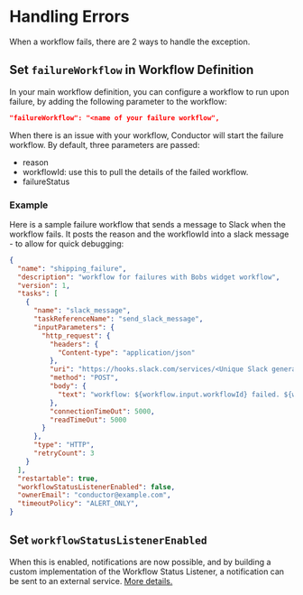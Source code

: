 # Handling Errors

When a workflow fails, there are 2 ways to handle the exception.

## Set ```failureWorkflow``` in Workflow Definition

In your main workflow definition, you can configure a workflow to run upon failure, by adding the following parameter to the workflow:

```json
"failureWorkflow": "<name of your failure workflow",
```

When there is an issue with your workflow, Conductor will start the failure workflow.  By default, three parameters are passed:

* reason
* workflowId: use this to pull the details of the failed workflow.
* failureStatus

### Example

Here is a sample failure workflow that sends a message to Slack when the workflow fails. It posts the reason and the workflowId into a slack message - to allow for quick debugging:

```json
{
  "name": "shipping_failure",
  "description": "workflow for failures with Bobs widget workflow",
  "version": 1,
  "tasks": [
    {
      "name": "slack_message",
      "taskReferenceName": "send_slack_message",
      "inputParameters": {
        "http_request": {
          "headers": {
            "Content-type": "application/json"
          },
          "uri": "https://hooks.slack.com/services/<Unique Slack generated Key goes here>",
          "method": "POST",
          "body": {
            "text": "workflow: ${workflow.input.workflowId} failed. ${workflow.input.reason}"
          },
          "connectionTimeOut": 5000,
          "readTimeOut": 5000
        }
      },
      "type": "HTTP",
      "retryCount": 3
    }
  ],
  "restartable": true,
  "workflowStatusListenerEnabled": false,
  "ownerEmail": "conductor@example.com",
  "timeoutPolicy": "ALERT_ONLY",
}
```

##  Set ```workflowStatusListenerEnabled``` 

When this is enabled, notifications are now possible, and by building a custom implementation of the Workflow Status Listener, a notification can be sent to an external service. [More details.](https://github.com/Netflix/conductor/issues/1017#issuecomment-468869173)
